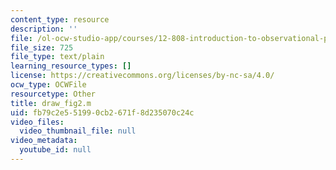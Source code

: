 ```yaml
---
content_type: resource
description: ''
file: /ol-ocw-studio-app/courses/12-808-introduction-to-observational-physical-oceanography-fall-2004/fb79c2e551990cb2671f8d235070c24c_draw_fig2.m
file_size: 725
file_type: text/plain
learning_resource_types: []
license: https://creativecommons.org/licenses/by-nc-sa/4.0/
ocw_type: OCWFile
resourcetype: Other
title: draw_fig2.m
uid: fb79c2e5-5199-0cb2-671f-8d235070c24c
video_files:
  video_thumbnail_file: null
video_metadata:
  youtube_id: null
---
```

